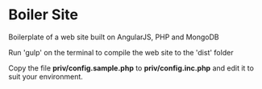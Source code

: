Boiler Site
=========

Boilerplate of a web site built on AngularJS, PHP and MongoDB

Run 'gulp' on the terminal to compile the web site to the 'dist' folder

Copy the file **priv/config.sample.php** to **priv/config.inc.php** and edit it to suit your environment.
